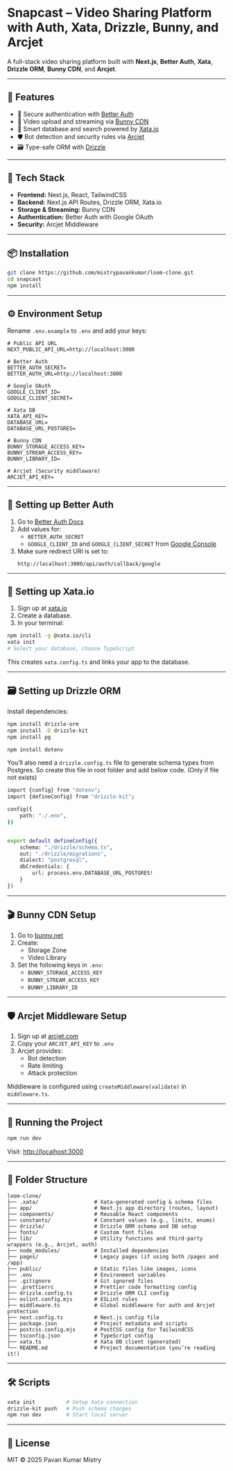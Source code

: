 # Snapcast – Video Sharing Platform with Auth, Xata, Drizzle, Bunny, and Arcjet

A full-stack video sharing platform built with **Next.js**, **Better Auth**, **Xata**, **Drizzle ORM**, **Bunny CDN**, and **Arcjet**.

---

## 🚀 Features

- 🔐 Secure authentication with [Better Auth](https://www.better-auth.com/)
- 🎥 Video upload and streaming via [Bunny CDN](https://bunny.net/)
- 🧠 Smart database and search powered by [Xata.io](https://xata.io/)
- 🛡️ Bot detection and security rules via [Arcjet](https://arcjet.com/)
- 🗃️ Type-safe ORM with [Drizzle](https://orm.drizzle.team/)

---

## 🧩 Tech Stack

- **Frontend:** Next.js, React, TailwindCSS
- **Backend:** Next.js API Routes, Drizzle ORM, Xata.io
- **Storage & Streaming:** Bunny CDN
- **Authentication:** Better Auth with Google OAuth
- **Security:** Arcjet Middleware

---

## 📦 Installation

```bash
git clone https://github.com/mistrypavankumar/loom-clone.git
cd snapcast
npm install
```

---

## ⚙️ Environment Setup

Rename `.env.example` to `.env` and add your keys:

```env
# Public API URL
NEXT_PUBLIC_API_URL=http://localhost:3000

# Better Auth
BETTER_AUTH_SECRET=
BETTER_AUTH_URL=http://localhost:3000

# Google OAuth
GOOGLE_CLIENT_ID=
GOOGLE_CLIENT_SECRET=

# Xata DB
XATA_API_KEY=
DATABASE_URL=
DATABASE_URL_POSTGRES=

# Bunny CDN
BUNNY_STORAGE_ACCESS_KEY=
BUNNY_STREAM_ACCESS_KEY=
BUNNY_LIBRARY_ID=

# Arcjet (Security middleware)
ARCJET_API_KEY=
```

---

## 🔐 Setting up Better Auth

1. Go to [Better Auth Docs](https://www.better-auth.com/docs/installation#set-environment-variables)
2. Add values for:
   - `BETTER_AUTH_SECRET`
   - `GOOGLE_CLIENT_ID` and `GOOGLE_CLIENT_SECRET` from [Google Console](https://console.developers.google.com)
3. Make sure redirect URI is set to:
   ```
   http://localhost:3000/api/auth/callback/google
   ```

---

## 🧠 Setting up Xata.io

1. Sign up at [xata.io](https://xata.io/)
2. Create a database.
3. In your terminal:

```bash
npm install -g @xata.io/cli
xata init
# Select your database, choose TypeScript
```

This creates `xata.config.ts` and links your app to the database.

---

## 🗃️ Setting up Drizzle ORM

Install dependencies:

```bash
npm install drizzle-orm
npm install -D drizzle-kit
npm install pg
```

```bash
npm install dotenv
```

You’ll also need a `drizzle.config.ts` file to generate schema types from Postgres. So create this file in root folder and add below code. (Only if file not exists)

```bash
import {config} from "dotenv";
import {defineConfig} from "drizzle-kit";

config({
    path: "./.env",
})


export default defineConfig({
    schema: "./drizzle/schema.ts",
    out: "./drizzle/migrations",
    dialect: "postgresql",
    dbCredentials: {
        url: process.env.DATABASE_URL_POSTGRES!
    }
})

```


---

## 🎬 Bunny CDN Setup

1. Go to [bunny.net](https://bunny.net)
2. Create:
   - Storage Zone
   - Video Library
3. Set the following keys in `.env`:
   - `BUNNY_STORAGE_ACCESS_KEY`
   - `BUNNY_STREAM_ACCESS_KEY`
   - `BUNNY_LIBRARY_ID`

---

## 🛡️ Arcjet Middleware Setup

1. Sign up at [arcjet.com](https://arcjet.com)
2. Copy your `ARCJET_API_KEY` to `.env`
3. Arcjet provides:
   - Bot detection
   - Rate limiting
   - Attack protection

Middleware is configured using `createMiddleware(validate)` in `middleware.ts`.

---

## 🧪 Running the Project

```bash
npm run dev
```

Visit: [http://localhost:3000](http://localhost:3000)

---

## 📁 Folder Structure

```
loom-clone/
├── .xata/                  # Xata-generated config & schema files
├── app/                    # Next.js app directory (routes, layout)
├── components/             # Reusable React components
├── constants/              # Constant values (e.g., limits, enums)
├── drizzle/                # Drizzle ORM schema and DB setup
├── fonts/                  # Custom font files
├── lib/                    # Utility functions and third-party wrappers (e.g., Arcjet, auth)
├── node_modules/           # Installed dependencies
├── pages/                  # Legacy pages (if using both /pages and /app)
├── public/                 # Static files like images, icons
├── .env                    # Environment variables
├── .gitignore              # Git ignored files
├── .prettierrc             # Prettier code formatting config
├── drizzle.config.ts       # Drizzle ORM CLI config
├── eslint.config.mjs       # ESLint rules
├── middleware.ts           # Global middleware for auth and Arcjet protection
├── next.config.ts          # Next.js config file
├── package.json            # Project metadata and scripts
├── postcss.config.mjs      # PostCSS config for TailwindCSS
├── tsconfig.json           # TypeScript config
├── xata.ts                 # Xata DB client (generated)
└── README.md               # Project documentation (you’re reading it!)
```

---

## 🛠️ Scripts

```bash
xata init          # Setup Xata connection
drizzle-kit push   # Push schema changes
npm run dev        # Start local server
```

---

## 📜 License

MIT © 2025 Pavan Kumar Mistry
